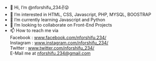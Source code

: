 - 👋 Hi, I’m @nforshifu_234✌😜
- 👀 I’m interested in HTML, CSS, Javascript, PHP, MYSQL, BOOSTRAP
- 🌱 I’m currently learning Javascript and Python
- 💞️ I’m looking to collaborate on Front-End Projects
- 📫 How to reach me via 
      <br>    Facebook : www.facebook.com/nforshifu.234/
      <br>    Instagram : www.instagram.com/nforshifu_234/
      <br>    Twitter : www.twitter.com/nforshifu_234/
      <br>    E-Mail me at nforshifu.234@gmail.com

<!---
nforshifu-234/nforshifu-234 is a ✨ special ✨ repository because its `README.md` (this file) appears on your GitHub profile.
You can click the Preview link to take a look at your changes.
--->
